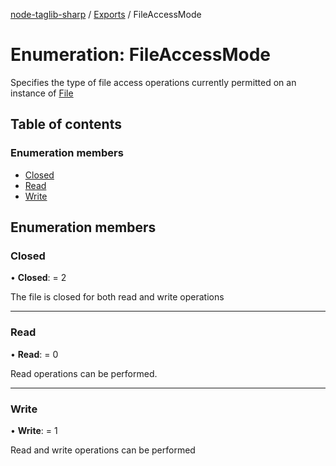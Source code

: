 [node-taglib-sharp](../README.md) / [Exports](../modules.md) / FileAccessMode

# Enumeration: FileAccessMode

Specifies the type of file access operations currently permitted on an instance of [File](../classes/file.md)

## Table of contents

### Enumeration members

- [Closed](fileaccessmode.md#closed)
- [Read](fileaccessmode.md#read)
- [Write](fileaccessmode.md#write)

## Enumeration members

### Closed

• **Closed**: = 2

The file is closed for both read and write operations

___

### Read

• **Read**: = 0

Read operations can be performed.

___

### Write

• **Write**: = 1

Read and write operations can be performed
